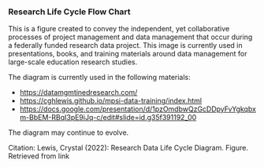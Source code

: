 ### Research Life Cycle Flow Chart

This is a figure created to convey the independent, yet collaborative processes of project management and data management that occur during a federally funded research data project. This image is currently used in presentations, books, and training materials around data management for large-scale education research studies.

The diagram is currently used in the following materials:
- https://datamgmtinedresearch.com/
- https://cghlewis.github.io/mpsi-data-training/index.html
- https://docs.google.com/presentation/d/1pzOmdbwQzGcDDpyFvYgkqbxm-BbEM-RBqI3pE9iJq-c/edit#slide=id.g35f391192_00

The diagram may continue to evolve.

Citation: Lewis, Crystal (2022): Research Data Life Cycle Diagram. Figure. Retrieved from link
